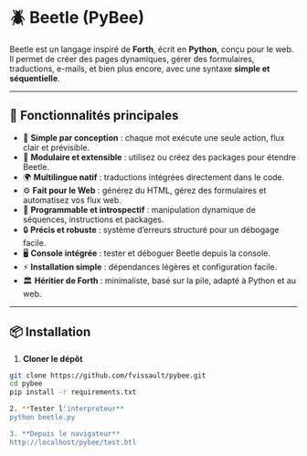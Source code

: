 # 🪲 Beetle (PyBee)

Beetle est un langage inspiré de **Forth**, écrit en **Python**, conçu pour le web.  
Il permet de créer des pages dynamiques, gérer des formulaires, traductions, e-mails, et bien plus encore, avec une syntaxe **simple et séquentielle**.

---

## 🚀 Fonctionnalités principales

- 🧠 **Simple par conception** : chaque mot exécute une seule action, flux clair et prévisible.  
- 🔗 **Modulaire et extensible** : utilisez ou créez des packages pour étendre Beetle.  
- 🌍 **Multilingue natif** : traductions intégrées directement dans le code.  
- ⚙️ **Fait pour le Web** : générez du HTML, gérez des formulaires et automatisez vos flux web.  
- 🧩 **Programmable et introspectif** : manipulation dynamique de séquences, instructions et packages.  
- 🔒 **Précis et robuste** : système d’erreurs structuré pour un débogage facile.  
- 🖥️ **Console intégrée** : tester et déboguer Beetle depuis la console.  
- ⚡ **Installation simple** : dépendances légères et configuration facile.  
- 🏛️ **Héritier de Forth** : minimaliste, basé sur la pile, adapté à Python et au web.

---

## 📦 Installation

1. **Cloner le dépôt**
```bash
git clone https://github.com/fvissault/pybee.git
cd pybee
pip install -r requirements.txt

2. **Tester l'interpreteur**
python beetle.py

3. **Depuis le navigateur**
http://localhost/pybee/test.btl

